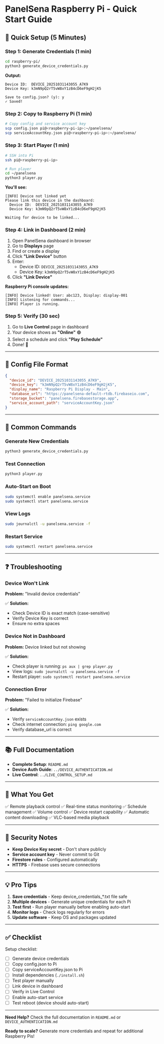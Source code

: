 # PanelSena Raspberry Pi - Quick Start Guide

## 🚀 Quick Setup (5 Minutes)

### Step 1: Generate Credentials (1 min)

```bash
cd raspberry-pi/
python3 generate_device_credentials.py
```

**Output:**
```
Device ID:  DEVICE_20251031143055_A7K9
Device Key: k3mN9pQ2rT5vW8xY1zB4cD6eF9gH2jK5

Save to config.json? (y): y
✓ Saved!
```

### Step 2: Copy to Raspberry Pi (1 min)

```bash
# Copy config and service account key
scp config.json pi@<raspberry-pi-ip>:~/panelsena/
scp serviceAccountKey.json pi@<raspberry-pi-ip>:~/panelsena/
```

### Step 3: Start Player (1 min)

```bash
# SSH into Pi
ssh pi@<raspberry-pi-ip>

# Run player
cd ~/panelsena
python3 player.py
```

**You'll see:**
```
[INFO] Device not linked yet
Please link this device in the dashboard:
  Device ID:  DEVICE_20251031143055_A7K9
  Device Key: k3mN9pQ2rT5vW8xY1zB4cD6eF9gH2jK5

Waiting for device to be linked...
```

### Step 4: Link in Dashboard (2 min)

1. Open PanelSena dashboard in browser
2. Go to **Displays** page
3. Find or create a display
4. Click **"Link Device"** button
5. Enter:
   - Device ID: `DEVICE_20251031143055_A7K9`
   - Device Key: `k3mN9pQ2rT5vW8xY1zB4cD6eF9gH2jK5`
6. Click **"Link Device"**

**Raspberry Pi console updates:**
```
[INFO] Device linked! User: abc123, Display: display-001
[INFO] Listening for commands...
[INFO] Player is running.
```

### Step 5: Verify (30 sec)

1. Go to **Live Control** page in dashboard
2. Your device shows as **"Online"** 🟢
3. Select a schedule and click **"Play Schedule"**
4. Done! 🎉

---

## 📝 Config File Format

```json
{
  "device_id": "DEVICE_20251031143055_A7K9",
  "device_key": "k3mN9pQ2rT5vW8xY1zB4cD6eF9gH2jK5",
  "display_name": "Raspberry Pi Display - Main",
  "database_url": "https://panelsena-default-rtdb.firebaseio.com",
  "storage_bucket": "panelsena.firebasestorage.app",
  "service_account_path": "serviceAccountKey.json"
}
```

---

## 🔧 Common Commands

### Generate New Credentials
```bash
python3 generate_device_credentials.py
```

### Test Connection
```bash
python3 player.py
```

### Auto-Start on Boot
```bash
sudo systemctl enable panelsena.service
sudo systemctl start panelsena.service
```

### View Logs
```bash
sudo journalctl -u panelsena.service -f
```

### Restart Service
```bash
sudo systemctl restart panelsena.service
```

---

## ❓ Troubleshooting

### Device Won't Link

**Problem:** "Invalid device credentials"

✅ **Solution:**
- Check Device ID is exact match (case-sensitive)
- Verify Device Key is correct
- Ensure no extra spaces

### Device Not in Dashboard

**Problem:** Device linked but not showing

✅ **Solution:**
- Check player is running: `ps aux | grep player.py`
- View logs: `sudo journalctl -u panelsena.service -f`
- Restart player: `sudo systemctl restart panelsena.service`

### Connection Error

**Problem:** "Failed to initialize Firebase"

✅ **Solution:**
- Verify `serviceAccountKey.json` exists
- Check internet connection: `ping google.com`
- Verify database_url is correct

---

## 📚 Full Documentation

- **Complete Setup**: `README.md`
- **Device Auth Guide**: `../DEVICE_AUTHENTICATION.md`
- **Live Control**: `../LIVE_CONTROL_SETUP.md`

---

## 🎯 What You Get

✅ Remote playback control
✅ Real-time status monitoring
✅ Schedule management
✅ Volume control
✅ Device restart capability
✅ Automatic content downloading
✅ VLC-based media playback

---

## 🔐 Security Notes

- **Keep Device Key secret** - Don't share publicly
- **Service account key** - Never commit to Git
- **Firestore rules** - Configured automatically
- **HTTPS** - Firebase uses secure connections

---

## 💡 Pro Tips

1. **Save credentials** - Keep device_credentials_*.txt file safe
2. **Multiple devices** - Generate unique credentials for each Pi
3. **Test first** - Run player manually before enabling auto-start
4. **Monitor logs** - Check logs regularly for errors
5. **Update software** - Keep OS and packages updated

---

## ✅ Checklist

Setup checklist:

- [ ] Generate device credentials
- [ ] Copy config.json to Pi
- [ ] Copy serviceAccountKey.json to Pi
- [ ] Install dependencies (`./install.sh`)
- [ ] Test player manually
- [ ] Link device in dashboard
- [ ] Verify in Live Control
- [ ] Enable auto-start service
- [ ] Test reboot (device should auto-start)

---

**Need Help?** Check the full documentation in `README.md` or `DEVICE_AUTHENTICATION.md`

**Ready to scale?** Generate more credentials and repeat for additional Raspberry Pis!
